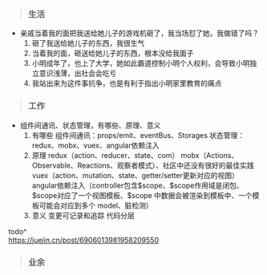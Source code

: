 >### 生活
- 亲戚当着我的面把我送给她儿子的游戏机砸了，我当场怼了她，我做错了吗？
	1. 砸了我送给她儿子的东西，我很生气
	1. 当着我的面，砸送给她儿子的东西，根本没给我面子
	1. 小明成年了，也上了大学，她如此霸道控制小明个人权利，会导致小明独立意识浅薄，出社会会吃亏
	1. 我站出来为这件事抗争，也是有利于指出小明家里教育的痛点
>### 工作
- 组件间通讯、状态管理，有哪些、原理、意义
	1. 有哪些
		组件间通讯：props/emit、eventBus、Storages
		状态管理：redux、mobx、vuex、angular依赖注入
	1. 原理 
		redux（action、reducer、state、com）
		mobx（Actions、Observable、Reactions、观察者模式）、社区中还没有很好的最佳实践
		vuex（action、mutation、state、getter/setter更新对应的视图）
		angular依赖注入（controller包含\$scope、\$scope作用域是闭包、 \$scope对应了一个视图模板、\$scope 中数据会被渲染到模板中、一个模板可能会对应到多个 model、脏检测）
	1. 意义
		变更可记录和追踪
		代码分层	
		
todo^		
https://juejin.cn/post/6906013981958209550	
>### 业余	
